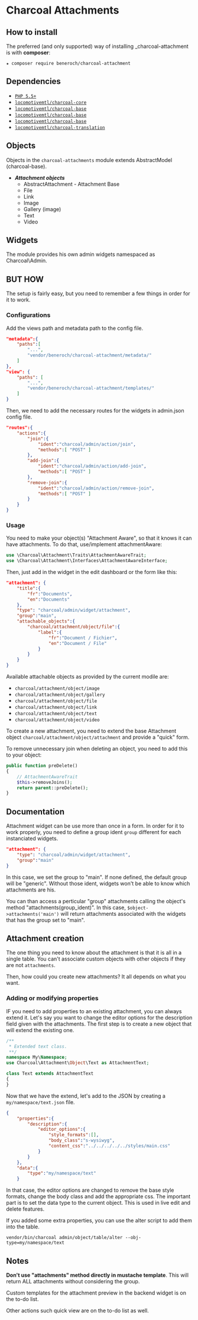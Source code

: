 Charcoal Attachments
====================

## How to install

The preferred (and only supported) way of installing _charcoal-attachment is with **composer**:

```shell
★ composer require beneroch/charcoal-attachment
```


## Dependencies

- [`PHP 5.5+`](http://php.net)
- [`locomotivemtl/charcoal-core`](https://github.com/locomotivemtl/charcoal-core)
- [`locomotivemtl/charcoal-base`](https://github.com/locomotivemtl/charcoal-base)
- [`locomotivemtl/charcoal-base`](https://github.com/locomotivemtl/charcoal-admin)
- [`locomotivemtl/charcoal-base`](https://github.com/locomotivemtl/charcoal-ui)
- [`locomotivemtl/charcoal-translation`](https://github.com/locomotivemtl/charcoal-translation)

## Objects

Objects in the `charcoal-attachments` module extends AbstractModel (charcoal-base).

- ***Attachment objects***
	- AbstractAttachment - Attachment Base
	- File
	- Link
	- Image
	- Gallery (image)
	- Text
	- Video

## Widgets

The module provides his own admin widgets namespaced as Charcoal\Admin.

## BUT HOW

The setup is fairly easy, but you need to remember a few things in order for it to work.

### Configurations

Add the views path and metadata path to the config file.
```json
"metadata":{
    "paths":[
        "...",
        "vendor/beneroch/charcoal-attachment/metadata/"
    ]
},
"view": {
    "paths": [
        "...",
        "vendor/beneroch/charcoal-attachment/templates/"
    ]
}
```

Then, we need to add the necessary routes for the widgets in admin.json config file.
```json
"routes":{
    "actions":{
        "join":{
            "ident":"charcoal/admin/action/join",
            "methods":[ "POST" ]
        },
        "add-join":{
            "ident":"charcoal/admin/action/add-join",
            "methods":[ "POST" ]
        },
        "remove-join":{
            "ident":"charcoal/admin/action/remove-join",
            "methods":[ "POST" ]
        }
    }
}
```



### Usage

You need to make your object(s) "Attachment Aware", so that it knows it can have attachments. To do that, use/implement attachmentAware:
```php
use \Charcoal\Attachment\Traits\AttachmentAwareTrait;
use \Charcoal\Attachment\Interfaces\AttachmentAwareInterface;
```

Then, just add in the widget in the edit dashboard or the form like this:
```json
"attachment": {
    "title":{
        "fr":"Documents",
        "en":"Documents"
    },
    "type": "charcoal/admin/widget/attachment",
    "group":"main",
    "attachable_objects":{
        "charcoal/attachment/object/file":{
            "label":{
                "fr":"Document / Fichier",
                "en":"Document / File"
            }
        }
    }
}
```

Available attachable objects as provided by the current modile are:

- `charcoal/attachment/object/image`
- `charcoal/attachment/object/gallery`
- `charcoal/attachment/object/file`
- `charcoal/attachment/object/link`
- `charcoal/attachment/object/text`
- `charcoal/attachment/object/video`

To create a new attachment, you need to extend the base Attachment object `charcoal/attachment/object/attachment` and provide a "quick" form.

To remove unnecessary join when deleting an object, you need to add this to your object:
```php
public function preDelete()
{
    // AttachmentAwareTrait
    $this->removeJoins();
    return parent::preDelete();
}
```

## Documentation
Attachment widget can be use more than once in a form. In order for it to work properly, you need to define a group ident `group` different for each instanciated widgets.
```json
"attachment": {
    "type": "charcoal/admin/widget/attachment",
    "group":"main"
}
```
In this case, we set the group to "main". If none defined, the default group will be "generic". Without those ident, widgets won't be able to know which attachments are his.

You can than access a perticular "group" attachments calling the object's method "attachments(group_ident)". In this case, `$object->attachments('main')` will return attachments associated with the widgets that has the group set to "main".

## Attachment creation
The one thing you need to know about the attachment is that it is all in a single table. You can't associate custom objects with other objects if they are not `attachments`.

Then, how could you create new attachments? It all depends on what you want.

### Adding or modifying properties
IF you need to add properties to an existing attachment, you can always extend it. Let's say you want to change the editor options for the description field given with the attachments. The first step is to create a new object that will extend the existing one.
```php
/**
 * Extended text class.
 **/
namespace My\Namespace;
use Charcoal\Attachment\Object\Text as AttachmentText;

class Text extends AttachmentText
{
}
```
Now that we have the extend, let's add to the JSON by creating a `my/namespace/text.json` file.
```JSON
{
    "properties":{
        "description":{
            "editor_options":{
                "style_formats":[],
                "body_class":"s-wysiwyg",
                "content_css":"../../../../../styles/main.css"
            }
        }
    },
    "data":{
        "type":"my/namespace/text"
    }
```
In that case, the editor options are changed to remove the base style formats, change the body class and add the appropriate css. The important part is to set the data type to the current object. This is used in live edit and delete features.

If you added some extra properties, you can use the alter script to add them into the table.

`vendor/bin/charcoal admin/object/table/alter --obj-type=my/namespace/text`


## Notes

**Don't use "attachments" method directly in mustache template**. This will return ALL attachments without considering the group.

Custom templates for the attachment preview in the backend widget is on the to-do list.

Other actions such quick view are on the to-do list as well.
